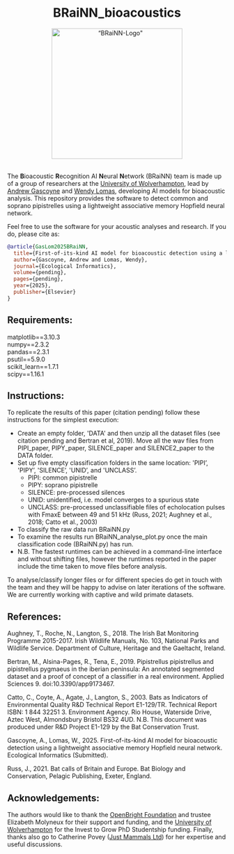 <div align="center">
  <h1>BRaiNN_bioacoustics</h1>
       <img src="https://github.com/GasLom/BRaiN_bioacoustics/blob/main/BRaiNN.png?raw=true" width="300" alt=“BRaiNN-Logo" />
    </a>
</div>
<br>


The **B**ioacoustic **R**ecognition AI **N**eural **N**etwork (BRaiNN) team is made up of a group of researchers at the [University of Wolverhampton](https://www.wlv.ac.uk/), lead by [Andrew Gascoyne](https://researchers.wlv.ac.uk/A.D.Gascoyne) and [Wendy Lomas](https://researchers.wlv.ac.uk/W.Lomas), developing AI models for bioacoustic analysis. This repository provides the software to detect common and soprano pipistrelles using a lightweight associative memory Hopfield neural network. 

Feel free to use the software for your acoustic analyses and research. If you do, please cite as:

```bibtex
@article{GasLom2025BRaiNN,
  title={First-of-its-kind AI model for bioacoustic detection using a lightweight associative memory Hopfield neural network},
  author={Gascoyne, Andrew and Lomas, Wendy},
  journal={Ecological Informatics},
  volume={pending},
  pages={pending},
  year={2025},
  publisher={Elsevier}
}
```

## Requirements:

matplotlib==3.10.3  
numpy==2.3.2  
pandas==2.3.1  
psutil==5.9.0  
scikit_learn==1.7.1  
scipy==1.16.1  


## Instructions:

To replicate the results of this paper (citation pending) follow these instructions for the simplest execution:

* Create an empty folder, 'DATA' and then unzip all the dataset files (see citation pending and Bertran et al, 2019). Move all the wav files from PIPI_paper, PIPY_paper, SILENCE_paper and SILENCE2_paper to the DATA folder.
* Set up five empty classification folders in the same location: 'PIPI’, 'PIPY’, 'SILENCE’, 'UNID’, and 'UNCLASS’.
  * PIPI: common pipistrelle
  * PIPY: soprano pipistrelle
  * SILENCE: pre-processed silences
  * UNID: unidentified, i.e. model converges to a spurious state
  * UNCLASS: pre-processed unclassifiable files of echolocation pulses with FmaxE between 49 and 51 kHz (Russ, 2021; Aughney et al., 2018; Catto et al., 2003)
* To classify the raw data run BRaiNN.py
* To examine the results run BRaiNN_analyse_plot.py once the main classification code (BRaiNN.py) has run.
* N.B. The fastest runtimes can be achieved in a command-line interface and without shifting files, however the runtimes reported in the paper include the time taken to move files before analysis.

To analyse/classify longer files or for different species do get in touch with the team and they will be happy to advise on later iterations of the software. We are currently working with captive and wild primate datasets.  


## References:

Aughney, T., Roche, N., Langton, S., 2018. The Irish Bat Monitoring Programme 2015-2017. Irish Wildlife Manuals, No. 103, National Parks and Wildlife Service. Department of Culture, Heritage and the Gaeltacht, Ireland.

Bertran, M., Alsina-Pages, R., Tena, E., 2019. Pipistrellus pipistrellus and pipistrellus pygmaeus in the iberian peninsula: An annotated segmented dataset and a proof of concept of a classifier in a real environment. Applied Sciences 9. doi:10.3390/app9173467.

Catto, C., Coyte, A., Agate, J., Langton, S., 2003. Bats as Indicators of Environmental Quality R&D Technical Report E1-129/TR. Technical Report ISBN: 1 844 32251 3. Environment Agency. Rio House, Waterside Drive, Aztec West, Almondsbury Bristol BS32 4UD. N.B. This document was produced under R&D Project E1-129 by the Bat Conservation Trust.

Gascoyne, A., Lomas, W., 2025. First-of-its-kind AI model for bioacoustic detection using a lightweight associative memory Hopfield neural network. Ecological Informatics (Submitted).

Russ, J., 2021. Bat calls of Britain and Europe. Bat Biology and Conservation, Pelagic Publishing, Exeter, England.


## Acknowledgements:

The authors would like to thank the [OpenBright Foundation](https://openbright.org.uk/) and trustee Elizabeth Molyneux for their support and funding, and the [University of Wolverhampton](https://www.wlv.ac.uk/) for the Invest to Grow PhD Studentship funding. Finally, thanks also go to Catherine Povey ([Just Mammals Ltd](https://www.justmammals.co.uk/)) for her expertise and useful discussions.  

